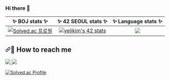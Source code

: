 ### Hi there 👋

<!-- my status -->
<table>
<thead>
<tr>
<th align="center"><g-emoji class="g-emoji" alias="sparkles" fallback-src="https://github.githubassets.com/images/icons/emoji/unicode/2728.png">✨</g-emoji> <strong>BOJ stats</strong> <g-emoji class="g-emoji" alias="sparkles" fallback-src="https://github.githubassets.com/images/icons/emoji/unicode/2728.png">✨</g-emoji></th>
<th align="center"><g-emoji class="g-emoji" alias="sparkles" fallback-src="https://github.githubassets.com/images/icons/emoji/unicode/2728.png">✨</g-emoji> <strong>42 SEOUL stats</strong> <g-emoji class="g-emoji" alias="sparkles" fallback-src="https://github.githubassets.com/images/icons/emoji/unicode/2728.png">✨</g-emoji></th>
<th align="center"><g-emoji class="g-emoji" alias="sparkles" fallback-src="https://github.githubassets.com/images/icons/emoji/unicode/2728.png">✨</g-emoji> <strong>Language stats</strong> <g-emoji class="g-emoji" alias="sparkles" fallback-src="https://github.githubassets.com/images/icons/emoji/unicode/2728.png">✨</g-emoji></th>
</tr>
</thead>
<tbody>
<tr>
<td align="center"><a href="https://solved.ac/profile/jeongmino1207" rel="nofollow"><img src="https://camo.githubusercontent.com/f1a4406fc06ea44571061ab34fb8454ae41af2e7f4996e75092ed5c9e28d6a49/687474703a2f2f6d617a617373756d6e6964612e7774662f6170692f76322f67656e65726174655f62616467653f626f6a3d6b796a3933373930" alt="Solved.ac 프로필" data-canonical-src="http://mazassumnida.wtf/api/v2/generate_badge?boj=jeongmino1207" style="max-width: 100%;"></a></td>
<td align="center"><a href="https://github.com/kyj93790/42-cursus"><img src="https://camo.githubusercontent.com/1009e9e5b84e2f8eab2e1e63c38e937a2b76f3990ae1472535530435d1c0e1b3/68747470733a2f2f626164676534322e76657263656c2e6170702f6170692f76322f636c316c6768637975303033303039693735616339713578382f73746174733f63757273757349643d323126636f616c6974696f6e49643d3835" alt="yejikim's 42 stats" data-canonical-src="https://badge42.vercel.app/api/v2/cl1lghcyu003009i75ac9q5x8/stats?cursusId=21&amp;coalitionId=85" style="max-width: 100%;"></a></td>
<td align="center"><a target="_blank" rel="noopener noreferrer nofollow" href="https://camo.githubusercontent.com/9ad21954e20098eabbe54c5096762121f36b34ec851f56d446c96cdb4ae4f313/68747470733a2f2f6769746875622d726561646d652d73746174732e76657263656c2e6170702f6170692f746f702d6c616e67732f3f757365726e616d653d6b796a3933373930266c61796f75743d636f6d706163742662675f636f6c6f723d3138302c3030303030302c267469746c655f636f6c6f723d30303030303026746578745f636f6c6f723d303030303030"><img src="https://camo.githubusercontent.com/9ad21954e20098eabbe54c5096762121f36b34ec851f56d446c96cdb4ae4f313/68747470733a2f2f6769746875622d726561646d652d73746174732e76657263656c2e6170702f6170692f746f702d6c616e67732f3f757365726e616d653d6b796a3933373930266c61796f75743d636f6d706163742662675f636f6c6f723d3138302c3030303030302c267469746c655f636f6c6f723d30303030303026746578745f636f6c6f723d303030303030" data-canonical-src="https://github-readme-stats.vercel.app/api/top-langs/?username=kyj93790&amp;layout=compact&amp;bg_color=180,000000,&amp;title_color=000000&amp;text_color=000000" style="max-width: 100%;"></a></td>
</tr>
</tbody>
</table>
<!-- how to reach me -->
<h2 dir="auto"><a id="user-content--how-to-reach-me" class="anchor" aria-hidden="true" href="#-how-to-reach-me"><svg class="octicon octicon-link" viewBox="0 0 16 16" version="1.1" width="16" height="16" aria-hidden="true"><path d="m7.775 3.275 1.25-1.25a3.5 3.5 0 1 1 4.95 4.95l-2.5 2.5a3.5 3.5 0 0 1-4.95 0 .751.751 0 0 1 .018-1.042.751.751 0 0 1 1.042-.018 1.998 1.998 0 0 0 2.83 0l2.5-2.5a2.002 2.002 0 0 0-2.83-2.83l-1.25 1.25a.751.751 0 0 1-1.042-.018.751.751 0 0 1-.018-1.042Zm-4.69 9.64a1.998 1.998 0 0 0 2.83 0l1.25-1.25a.751.751 0 0 1 1.042.018.751.751 0 0 1 .018 1.042l-1.25 1.25a3.5 3.5 0 1 1-4.95-4.95l2.5-2.5a3.5 3.5 0 0 1 4.95 0 .751.751 0 0 1-.018 1.042.751.751 0 0 1-1.042.018 1.998 1.998 0 0 0-2.83 0l-2.5 2.5a1.998 1.998 0 0 0 0 2.83Z"></path></svg></a><g-emoji class="g-emoji" alias="email" fallback-src="https://github.githubassets.com/images/icons/emoji/unicode/1f4e7.png">📧</g-emoji> How to reach me</h2>
<a href="mailto:jeongmino1207@gmail.com"> <img src="https://camo.githubusercontent.com/e58c2d4be8115b9eddeaefb150b3cfa333f15a758993e74f733b796b095db77e/68747470733a2f2f696d672e736869656c64732e696f2f62616467652f476d61696c2d4541343333353f7374796c653d666f722d7468652d6261646765266c6f676f3d476d61696c266c6f676f436f6c6f723d7768697465266c696e6b3d" data-canonical-src="https://img.shields.io/badge/Gmail-EA4335?style=for-the-badge&amp;logo=Gmail&amp;logoColor=white&amp;link=" style="max-width: 100%;"> </a>
<a href="https://www.instagram.com/junoh_snowfall/" rel="nofollow"> <img src="https://camo.githubusercontent.com/f882f737d626c183617c7a295c466ee14dc48c2e7a552dd142a6db51cf751334/68747470733a2f2f696d672e736869656c64732e696f2f62616467652f496e7374616772616d2d4534343035463f7374796c653d666f722d7468652d6261646765266c6f676f3d496e7374616772616d266c6f676f436f6c6f723d7768697465266c696e6b3d" data-canonical-src="https://img.shields.io/badge/Instagram-E4405F?style=for-the-badge&amp;logo=Instagram&amp;logoColor=white&amp;link=" style="max-width: 100%;"> </a>

[![Solved.ac Profile](http://mazassumnida.wtf/api/mini/generate_badge?boj=jeongmino1207)](https://solved.ac/jeongmino1207/)



<!--
**jeongmino/jeongmino** is a ✨ _special_ ✨ repository because its `README.md` (this file) appears on your GitHub profile.

Here are some ideas to get you started:

- 🔭 I’m currently working on ...
- 🌱 I’m currently learning ...
- 👯 I’m looking to collaborate on ...
- 🤔 I’m looking for help with ...
- 💬 Ask me about ...
- 📫 How to reach me: ...
- 😄 Pronouns: ...
- ⚡ Fun fact: ...
-->
